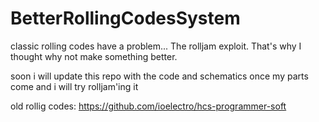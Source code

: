 # BetterRollingCodesSystem
classic rolling codes have a problem... The rolljam exploit. That's why I thought why not make something better.

soon i will update this repo with the code and schematics once my parts come and i will try rolljam'ing it



old rollig codes:
https://github.com/ioelectro/hcs-programmer-soft

